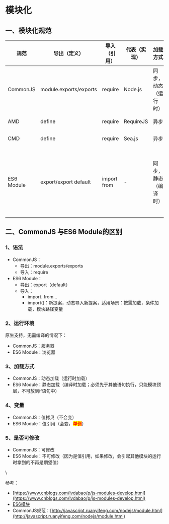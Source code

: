 # 模块化

## 一、模块化规范

<table><thead><tr><th width="141">规范</th><th width="152">导出（定义）</th><th>导入（引用）</th><th>代表（实现）</th><th>加载方式</th><th>使用环境</th></tr></thead><tbody><tr><td>CommonJS</td><td>module.exports/exports</td><td>require</td><td>Node.js</td><td>同步，动态（运行时）</td><td>服务器、桌面</td></tr><tr><td>AMD</td><td>define</td><td>require</td><td>RequireJS</td><td>异步</td><td>浏览器</td></tr><tr><td>CMD</td><td>define</td><td>require</td><td>Sea.js</td><td>异步</td><td>浏览器</td></tr><tr><td>ES6 Module</td><td>export/export default</td><td>import from</td><td>-</td><td>同步，静态（编译时）</td><td>服务器、浏览器（需要转译才支持）</td></tr></tbody></table>



## 二、CommonJS 与ES6 Module的区别

### 1、语法

* CommonJS：
  * 导出：module.exports/exports
  * 导入：require
* ES6 Module：
  * 导出：export（default）
  * 导入：
    * import..from…
    * import()：新提案，动态导入新提案，适用场景：按需加载，条件加载，模块路径变量

### 2、运行环境

原生支持，无需编译的情况下：

* CommonJS：服务器
* ES6 Module：浏览器

### 3、加载方式

* CommonJS：动态加载（运行时加载）
* ES6 Module：静态加载（编译时加载；必须先于其他语句执行，只能模块顶层，不可放到if语句中）

### 4、变量

* CommonJS：值拷贝（不会变）
* ES6 Module：值引用（会变，<mark style="color:red;">**单例**</mark>）

### 5、是否可修改

* CommonJS：可修改
* ES6 Module：不可修改（因为是值引用，如果修改，会引起其他模块的运行时拿到的不再是期望值）

\


参考：

* [https://www.cnblogs.com/lvdabao/p/js-modules-develop.html](https://www.cnblogs.com/lvdabao/p/js-modules-develop.html)
* [ES6模块](https://es6.ruanyifeng.com/#docs/module-loader)
* CommonJS规范：[http://javascript.ruanyifeng.com/nodejs/module.html](http://javascript.ruanyifeng.com/nodejs/module.html)

